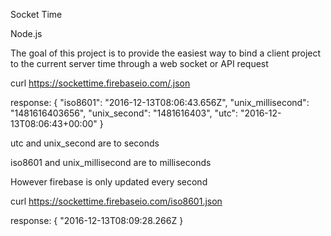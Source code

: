 Socket Time

Node.js

The goal of this project is to provide the easiest way to bind a client project to the current server time through a web socket or API request

curl https://sockettime.firebaseio.com/.json

response:
{
  "iso8601": "2016-12-13T08:06:43.656Z",
  "unix_millisecond": "1481616403656",
  "unix_second": "1481616403",
  "utc": "2016-12-13T08:06:43+00:00"
}

utc and unix_second are to seconds

iso8601 and unix_millisecond are to milliseconds

However firebase is only updated every second


curl https://sockettime.firebaseio.com/iso8601.json

response:
{
    "2016-12-13T08:09:28.266Z
}